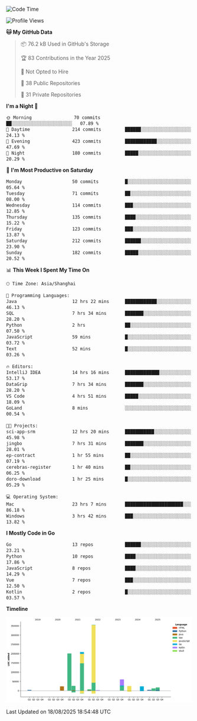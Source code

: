 <!--START_SECTION:waka-->
![Code Time](http://img.shields.io/badge/Code%20Time-4%2C380%20hrs%2036%20mins-blue)

![Profile Views](http://img.shields.io/badge/Profile%20Views-0-blue)

**🐱 My GitHub Data** 

> 📦 76.2 kB Used in GitHub's Storage 
 > 
> 🏆 83 Contributions in the Year 2025
 > 
> 🚫 Not Opted to Hire
 > 
> 📜 38 Public Repositories 
 > 
> 🔑 31 Private Repositories 
 > 
**I'm a Night 🦉** 

```text
🌞 Morning                70 commits          ██░░░░░░░░░░░░░░░░░░░░░░░   07.89 % 
🌆 Daytime                214 commits         ██████░░░░░░░░░░░░░░░░░░░   24.13 % 
🌃 Evening                423 commits         ████████████░░░░░░░░░░░░░   47.69 % 
🌙 Night                  180 commits         █████░░░░░░░░░░░░░░░░░░░░   20.29 % 
```
📅 **I'm Most Productive on Saturday** 

```text
Monday                   50 commits          █░░░░░░░░░░░░░░░░░░░░░░░░   05.64 % 
Tuesday                  71 commits          ██░░░░░░░░░░░░░░░░░░░░░░░   08.00 % 
Wednesday                114 commits         ███░░░░░░░░░░░░░░░░░░░░░░   12.85 % 
Thursday                 135 commits         ████░░░░░░░░░░░░░░░░░░░░░   15.22 % 
Friday                   123 commits         ███░░░░░░░░░░░░░░░░░░░░░░   13.87 % 
Saturday                 212 commits         ██████░░░░░░░░░░░░░░░░░░░   23.90 % 
Sunday                   182 commits         █████░░░░░░░░░░░░░░░░░░░░   20.52 % 
```


📊 **This Week I Spent My Time On** 

```text
🕑︎ Time Zone: Asia/Shanghai

💬 Programming Languages: 
Java                     12 hrs 22 mins      ████████████░░░░░░░░░░░░░   46.13 % 
SQL                      7 hrs 34 mins       ███████░░░░░░░░░░░░░░░░░░   28.20 % 
Python                   2 hrs               ██░░░░░░░░░░░░░░░░░░░░░░░   07.50 % 
JavaScript               59 mins             █░░░░░░░░░░░░░░░░░░░░░░░░   03.72 % 
Text                     52 mins             █░░░░░░░░░░░░░░░░░░░░░░░░   03.26 % 

🔥 Editors: 
IntelliJ IDEA            14 hrs 16 mins      █████████████░░░░░░░░░░░░   53.17 % 
DataGrip                 7 hrs 34 mins       ███████░░░░░░░░░░░░░░░░░░   28.20 % 
VS Code                  4 hrs 51 mins       █████░░░░░░░░░░░░░░░░░░░░   18.09 % 
GoLand                   8 mins              ░░░░░░░░░░░░░░░░░░░░░░░░░   00.54 % 

🐱‍💻 Projects: 
sci-app-srm              12 hrs 20 mins      ███████████░░░░░░░░░░░░░░   45.98 % 
jingbo                   7 hrs 31 mins       ███████░░░░░░░░░░░░░░░░░░   28.01 % 
ep-contract              1 hr 55 mins        ██░░░░░░░░░░░░░░░░░░░░░░░   07.19 % 
cerebras-register        1 hr 40 mins        ██░░░░░░░░░░░░░░░░░░░░░░░   06.25 % 
doro-download            1 hr 25 mins        █░░░░░░░░░░░░░░░░░░░░░░░░   05.29 % 

💻 Operating System: 
Mac                      23 hrs 7 mins       ██████████████████████░░░   86.18 % 
Windows                  3 hrs 42 mins       ███░░░░░░░░░░░░░░░░░░░░░░   13.82 % 
```

**I Mostly Code in Go** 

```text
Go                       13 repos            ██████░░░░░░░░░░░░░░░░░░░   23.21 % 
Python                   10 repos            ████░░░░░░░░░░░░░░░░░░░░░   17.86 % 
JavaScript               8 repos             ████░░░░░░░░░░░░░░░░░░░░░   14.29 % 
Vue                      7 repos             ███░░░░░░░░░░░░░░░░░░░░░░   12.50 % 
Kotlin                   2 repos             █░░░░░░░░░░░░░░░░░░░░░░░░   03.57 % 
```



**Timeline**

![Lines of Code chart](https://raw.githubusercontent.com/youtiaoguagua/youtiaoguagua/master/assets/bar_graph.png)


 Last Updated on 18/08/2025 18:54:48 UTC
<!--END_SECTION:waka-->